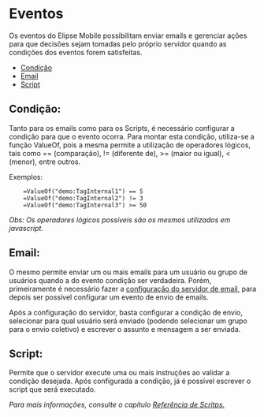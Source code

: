 # Eventos

Os eventos do Elipse Mobile possibilitam enviar emails e gerenciar ações para que decisões sejam tomadas pelo próprio servidor quando as condições dos eventos forem satisfeitas.

  - [Condição](events.md#condição)
  - [Email](events.md#email)
  - [Script](events.md#script)

## Condição:

Tanto para os emails como para os Scripts, é necessário configurar a condição para que o evento ocorra. Para montar esta condição, utiliza-se a função ValueOf, pois a mesma permite a utilização de operadores lógicos, tais como == (comparação), != (diferente de), >= (maior ou igual), < (menor), entre outros. 

Exemplos:
```
	=ValueOf("demo:TagInternal1") == 5
	=ValueOf("demo:TagInternal2") != 3
	=ValueOf("demo:TagInternal3") >= 50
```

*Obs: Os operadores lógicos possíveis são os mesmos utilizados em javascript.*

## Email:

O mesmo permite enviar um ou mais emails para um usuário ou grupo de usuários quando a do evento condição ser verdadeira. Porém, primeiramente é necessário fazer a [configuração do servidor de email](config.md#servidor-de-e-mails), para depois ser possível configurar um evento de envio de emails. 

Após a configuração do servidor, basta configurar a condição de envio, selecionar para qual usuário será enviado (podendo selecionar um grupo para o envio coletivo)  e escrever o assunto e mensagem a ser enviada.

## Script:

Permite que o servidor execute uma ou mais instruções ao validar a condição desejada.
	Após configurada a condição, já é possível escrever o script que será executado.

*Para mais informações, consulte o capítulo [Referência de Scritps.](scripts.md)*
